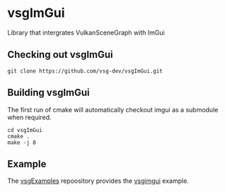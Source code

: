 # vsgImGui
Library that intergrates VulkanSceneGraph with ImGui

## Checking out vsgImGui

    git clone https://github.com/vsg-dev/vsgImGui.git

## Building vsgImGui

The first run of cmake will automatically checkout imgui as a submodule when required.

    cd vsgImGui
    cmake .
    make -j 8

## Example

The [vsgExamples](https://github.com/vsg-dev/vsgExamples.git) repoository provides the [vsgimgui](https://github.com/vsg-dev/vsgExamples/tree/master/Desktop/vsgimgui) example.
